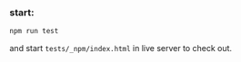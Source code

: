 ### start:

```sh
npm run test
```

and start `tests/_npm/index.html` in live server to check out.

